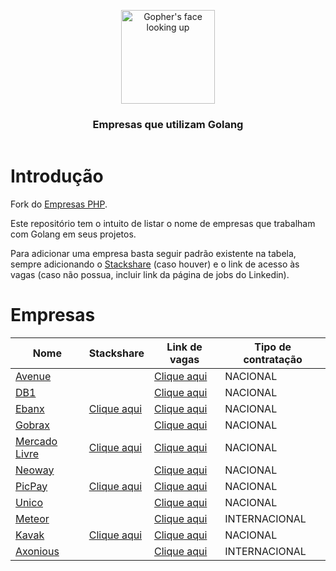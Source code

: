 <header>
    <p align="center">
        <img width="150" src="doc/images/gopher-face.png" alt="Gopher's face looking up" />
    </p>
    <h3 align="center">Empresas que utilizam Golang</h3>
</header>

# Introdução

Fork do [Empresas PHP](https://github.com/DanielHe4rt/empresas-php).

Este repositório tem o intuito de listar o nome de empresas que trabalham com Golang em seus projetos. 

Para adicionar uma empresa basta seguir padrão existente na tabela, sempre adicionando o 
[Stackshare](https://stackshare.io) (caso houver) e o link de acesso às vagas (caso não possua, incluir link da página de jobs do Linkedin).


# Empresas

| Nome                                                                       | Stackshare                                                                   | Link de vagas                                                                           | Tipo de contratação |
|----------------------------------------------------------------------------|------------------------------------------------------------------------------|-----------------------------------------------------------------------------------------|---------------------|
| [Avenue](https://avenue.us)                                                |                                                                              | [Clique aqui](https://avenue.gupy.io)                                                   | NACIONAL            |
| [DB1](https://www.db1.com.br)                                              |                                                                              | [Clique aqui](https://jobs.kenoby.com/db1-global-software-vagas)                        | NACIONAL            |
| [Ebanx](https://www.ebanx.com/br)                                          | [Clique aqui](https://stackshare.io/ebanx/ebanx)                             | [Clique aqui](https://boards.greenhouse.io/ebanx)                                       | NACIONAL            |
| [Gobrax](https://gobrax.com.br)                                            |                                                                              | [Clique aqui](https://www.linkedin.com/company/gobrax/jobs)                             | NACIONAL            |
| [Mercado Livre](https://mercadolivre.com.br/)                              | [Clique aqui](https://stackshare.io/mercadolibre/mercadolibre )              | [Clique aqui](https://mercadolibre.eightfold.ai/careers)                                | NACIONAL            |
| [Neoway](https://mercadolivre.com.br/)                                     |                                                                              | [Clique aqui](https://timeneoway.gupy.io/)                                              | NACIONAL            |
| [PicPay](https://picpay.com)                                               | [Clique aqui](https://stackshare.io/picpay/picpay)                           | [Clique aqui](https://picpay.com/oportunidades-de-emprego-e-carreiras/central-de-vagas) | NACIONAL            |
| [Unico](https://unico.io)                                                  |                                                                              | [Clique aqui](https://jobs.lever.co/unico)                                              | NACIONAL            |
| [Meteor](https://meteor.com)                                               |                                                                              | [Clique aqui](https://lp.meteor.com/company/careers)                                    | INTERNACIONAL       | 
| [Kavak](https://kavak.com)                                                 | [Clique aqui](https://stackshare.io/kavak/kavak)                             | [Clique aqui](https://www.kavak.com/br/carreiras)                                       | NACIONAL            |
| [Axonious](https://kavak.com)                                                 |                            | [Clique aqui](https://www.axonius.com/company/careers/open-jobs)                                       | INTERNACIONAL            |
